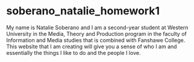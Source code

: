# soberano_natalie_homework1
My name is Natalie Soberano and I am a second-year student at Western University in the Media, Theory and Production program in the faculty of Information and Media studies that is combined with Fanshawe College.
This website that I am creating will give you a sense of who I am and essentially the things I like to do and the people I love.

